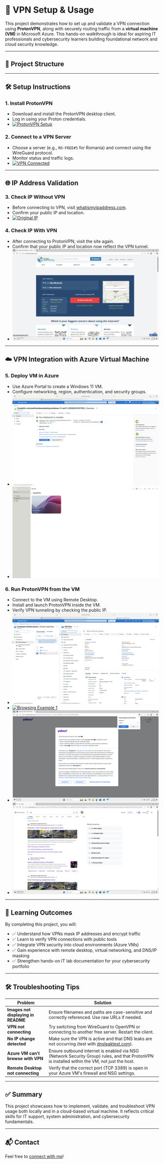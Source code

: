 # 📘 VPN Setup & Usage

This project demonstrates how to set up and validate a VPN connection using **ProtonVPN**, along with securely routing traffic from a **virtual machine (VM)** in Microsoft Azure. This hands-on walkthrough is ideal for aspiring IT professionals and cybersecurity learners building foundational network and cloud security knowledge.

---

## 📂 Project Structure


---

## 🛠️ Setup Instructions

### 1. Install ProtonVPN
- Download and install the ProtonVPN desktop client.
- Log in using your Proton credentials.
- [![ProtonVPN Setup](ProtonVPN_Setup.png)](ProtonVPN_Setup.png)

### 2. Connect to a VPN Server
- Choose a server (e.g., `RO-FREE#5` for Romania) and connect using the WireGuard protocol.
- Monitor status and traffic logs.
- [![VPN Connected](ProtonVPN_Run.png)](ProtonVPN_Run.png)

---

## 🌐 IP Address Validation

### 3. Check IP Without VPN
- Before connecting to VPN, visit [whatismyipaddress.com](https://whatismyipaddress.com).
- Confirm your public IP and location.
- [![Original IP](VPN_CurrentIP-WithVPNoff.png)](VPN_CurrentIP-WithVPNoff.png)

### 4. Check IP With VPN
- After connecting to ProtonVPN, visit the site again.
- Confirm that your public IP and location now reflect the VPN tunnel.
- [![Changed IP](VPN_IP-ChangedConfirmation.png)](VPN_IP-ChangedConfirmation.png)

---

## ☁️ VPN Integration with Azure Virtual Machine

### 5. Deploy VM in Azure
- Use Azure Portal to create a Windows 11 VM.
- Configure networking, region, authentication, and security groups.
- [![VM Setup](VPN_VM-Setup.png)](VPN_VM-Setup.png)
- [![VM Setup 2](VPN_VM-Setup2.png)](VPN_VM-Setup2.png)

### 6. Run ProtonVPN from the VM
- Connect to the VM using Remote Desktop.
- Install and launch ProtonVPN inside the VM.
- Verify VPN tunneling by checking the public IP.
- [![VM IP Before VPN](VPN_VM-Confirmation.png)](VPN_VM-Confirmation.png)
- [![Browsing Example 1](VPNRun_Example1.png)](VPNRun_Example1.png)
- [![Browsing Example 2](VPNRun_Example2.png)](VPNRun_Example2.png)
- [![Browsing Example 3](VPNRun_Example3.png)](VPNRun_Example3.png)

---

## 🧠 Learning Outcomes

By completing this project, you will:

- ✅ Understand how VPNs mask IP addresses and encrypt traffic
- ✅ Learn to verify VPN connections with public tools
- ✅ Integrate VPN security into cloud environments (Azure VMs)
- ✅ Gain experience with remote desktop, virtual networking, and DNS/IP masking
- ✅ Strengthen hands-on IT lab documentation for your cybersecurity portfolio

---

## 🛠️ Troubleshooting Tips

| Problem | Solution |
|--------|----------|
| **Images not displaying in README** | Ensure filenames and paths are case-sensitive and correctly referenced. Use raw URLs if needed. |
| **VPN not connecting** | Try switching from WireGuard to OpenVPN or connecting to another free server. Restart the client. |
| **No IP change detected** | Make sure the VPN is active and that DNS leaks are not occurring (test with [dnsleaktest.com](https://dnsleaktest.com)). |
| **Azure VM can’t browse with VPN** | Ensure outbound internet is enabled via NSG (Network Security Group) rules, and that ProtonVPN is installed within the VM, not just the host. |
| **Remote Desktop not connecting** | Verify that the correct port (TCP 3389) is open in your Azure VM's firewall and NSG settings. |

---

## ✅ Summary

This project showcases how to implement, validate, and troubleshoot VPN usage both locally and in a cloud-based virtual machine. It reflects critical skills for IT support, system administration, and cybersecurity fundamentals.

---

## 📬 Contact

Feel free to [connect with me](https://www.linkedin.com/in/kevindeonbrown/)!


